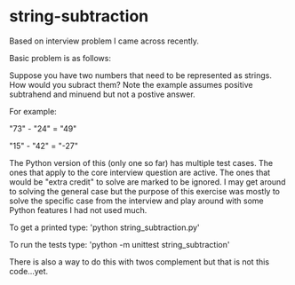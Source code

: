 # string-subtraction
Based on interview problem I came across recently.

Basic problem is as follows:

Suppose you have two numbers that need to be represented as strings. How
would you subract them? Note the example assumes positive subtrahend and
minuend but not a postive answer.

For example:

"73" - "24" = "49"

"15" - "42" = "-27"


The Python version of this (only one so far) has multiple test cases. The ones that
apply to the core interview question are active. The ones that would be "extra credit"
to solve are marked to be ignored. I may get around to solving the general case but
the purpose of this exercise was mostly to solve the specific case from the interview
and play around with some Python features I had not used much.

To get a printed type: 'python string_subtraction.py'

To run the tests type: 'python -m unittest string_subtraction'


There is also a way to do this with twos complement but that is not this code...yet.